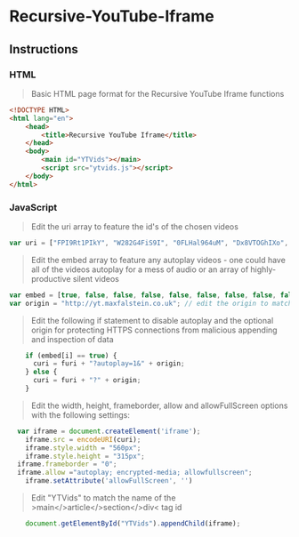 # Recursive-YouTube-Iframe

## Instructions

### HTML

> Basic HTML page format for the Recursive YouTube Iframe functions

```html
<!DOCTYPE HTML>
<html lang="en">
    <head>
        <title>Recursive YouTube Iframe</title>
    </head>
    <body>
        <main id="YTVids"></main>
        <script src="ytvids.js"></script>
    </body>
</html>
```

### JavaScript

> Edit the uri array to feature the id's of the chosen videos

```javascript
var uri = ["FPI9Rt1PIkY", "W282G4FiS9I", "0FLHal964uM", "Dx8VTOGhIXo", "J_EuWgOK88I", "ST6ojbdhv7Q", "0BWji9hBlO0", "qfmTR_CLYEo", "T1KbB0BheZs", "Zjn2F1uKP1U", "10wqmdu5S7Y", "liAzX0cO5Tg"];
```

> Edit the embed array to feature any autoplay videos - one could have all of the videos autoplay for a mess of audio or an array of highly-productive silent videos

```javascript
var embed = [true, false, false, false, false, false, false, false, false, false, false, false];
var origin = "http://yt.maxfalstein.co.uk"; // edit the origin to match the page or use a JS function to dinamically get the URL of the page
```

> Edit the following if statement to disable autoplay and the optional origin for protecting HTTPS connections from malicious appending and inspection of data

```javascript
    if (embed[i] == true) {
      curi = furi + "?autoplay=1&" + origin;
    } else {
      curi = furi + "?" + origin;
    }
```

> Edit the width, height, frameborder, allow and allowFullScreen options with the following settings:

```javascript
  var iframe = document.createElement('iframe');
	iframe.src = encodeURI(curi);
	iframe.style.width = "560px";
	iframe.style.height = "315px";
  iframe.frameborder = "0";
  iframe.allow ="autoplay; encrypted-media; allowfullscreen";
	iframe.setAttribute('allowFullScreen', '')
```

> Edit "YTVids" to match the name of the &gt;main&lt;/&gt;article&lt;/&gt;section&lt;/&gt;div&lt; tag id

```javascript
	document.getElementById("YTVids").appendChild(iframe);
```
